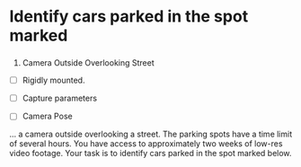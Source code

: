 # Identify cars parked in the spot marked

###

 1. Camera Outside Overlooking Street
	 
 - [ ] Rigidly mounted. 
 - [ ] Capture parameters
 - [ ] Camera Pose  

 

 ... a camera outside overlooking a street. The parking spots have a time limit of several hours. You have access to approximately two weeks of low-res video footage. ​Your task is to identify cars parked in the spot marked below.
<!--stackedit_data:
eyJoaXN0b3J5IjpbMTMwNzExMDE1OCwtMTE4MDQ1Mzk0Nl19
-->